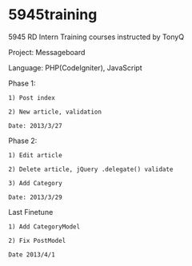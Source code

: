 5945training
============

5945 RD Intern Training courses instructed by TonyQ

Project: Messageboard

Language: PHP(CodeIgniter), JavaScript

Phase 1: 

	1) Post index

	2) New article, validation

	Date: 2013/3/27

Phase 2:

	1) Edit article

	2) Delete article, jQuery .delegate() validate

	3) Add Category

	Date: 2013/3/29

Last Finetune

	1) Add CategoryModel

	2) Fix PostModel

	Date 2013/4/1